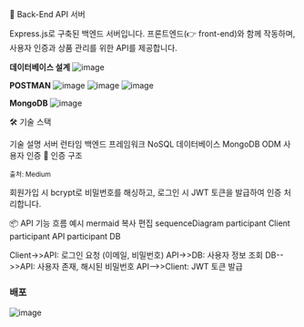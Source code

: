 🧩 Back-End API 서버

Express.js로 구축된 백엔드 서버입니다. 프론트엔드(👉 front-end)와 함께 작동하며, 사용자 인증과 상품 관리를 위한 API를 제공합니다.

**데이터베이스 설계**
![image](https://github.com/user-attachments/assets/28c58291-0bf1-4c76-ad94-569b6f739007)

**POSTMAN**
![image](https://github.com/user-attachments/assets/c3d5fc14-fec1-4fb7-9127-77d08c498617)
![image](https://github.com/user-attachments/assets/029b5624-07ef-47ce-9e20-af2155bf9d97)
![image](https://github.com/user-attachments/assets/5e15f65e-108a-4302-86c7-34f436b0804e)

**MongoDB**
![image](https://github.com/user-attachments/assets/cf6c1b60-145b-486f-99d3-875507979a68)

🛠 기술 스택

기술	설명
서버 런타임
백엔드 프레임워크
NoSQL 데이터베이스
MongoDB ODM
사용자 인증
🔐 인증 구조

<sub>출처: Medium</sub>

회원가입 시 bcrypt로 비밀번호를 해싱하고, 로그인 시 JWT 토큰을 발급하여 인증 처리합니다.


📦 API 기능 흐름 예시
mermaid
복사
편집
sequenceDiagram
  participant Client
  participant API
  participant DB

  Client->>API: 로그인 요청 (이메일, 비밀번호)
  API->>DB: 사용자 정보 조회
  DB-->>API: 사용자 존재, 해시된 비밀번호
  API-->>Client: JWT 토큰 발급
###  배포
![image](https://github.com/user-attachments/assets/7f2f2bcd-aac8-44c4-868f-00b22f1154a5)

